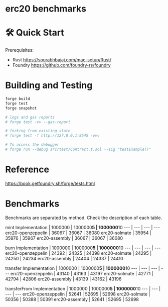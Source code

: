 # erc20 benchmarks

# 🛠 Quick Start
Prerequisites: 
- Rust https://sourabhbajaj.com/mac-setup/Rust/
- Foundry https://github.com/foundry-rs/foundry

# Building and Testing
```bash
forge build
forge test 
forge snapshot

# logs and gas reports
# forge test -vv --gas-report

# forking from existing state
# forge test -f http://127.0.0.1:8545 -vvv

# To access the debugger
# forge run --debug src/test/Contract.t.sol --sig "testExample()"
```
# Reference
https://book.getfoundry.sh/forge/tests.html

# Benchmarks
Benchmarks are separated by method. Check the description of each table.

mint
Implementation | 1000000 | 1000000**5 | 1000000**10
--- | --- | --- | --- 
erc20-openzeppelin | 36067 | 36067 | 36080
erc20-solmate | 35954 | 35976 | 35967
erc20-assembly | 36067 | 36067 | 36080 

burn
Implementation | 1000000 | 1000000**5 | 1000000**10
--- | --- | --- | --- 
erc20-openzeppelin | 24392 | 24325 | 24398
erc20-solmate | 24295 | 24250 | 24234
erc20-assembly | 24404 | 24337 | 24410 

transfer
Implementation | 1000000 | 1000000**5 | 1000000**10
--- | --- | --- | --- 
erc20-openzeppelin | 43140 | 43163 | 43197
erc20-solmate | 42771 | 42794 | 42806
erc20-assembly | 43139 | 43162 | 43196

transferFrom
Implementation | 1000000 | 1000000**5 | 1000000**10
--- | --- | --- | --- 
erc20-openzeppelin | 52641 | 52695 | 52698
erc20-solmate | 50356 | 50388 | 50391
erc20-assembly | 52641 | 52695 | 52698 